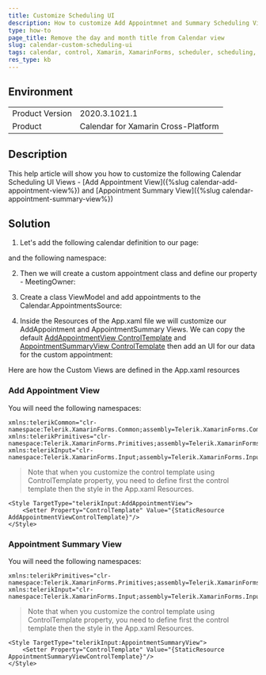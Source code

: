 ```yaml
---
title: Customize Scheduling UI
description: How to customize Add Appointmnet and Summary Scheduling Views in Calendar and Scheduling for Xamarin
type: how-to
page_title: Remove the day and month title from Calendar view
slug: calendar-custom-scheduling-ui
tags: calendar, control, Xamarin, XamarinForms, scheduler, scheduling, custom, UI, addappointment, summary, view, customize, custom appointment UI
res_type: kb
---
```


## Environment
<table>
	<tr>
		<td>Product Version</td>
		<td>2020.3.1021.1</td>
	</tr>
	<tr>
		<td>Product</td>
		<td>Calendar for Xamarin Cross-Platform</td>
	</tr>
</table>


## Description

This help article will show you how to customize the following Calendar Scheduling UI Views - [Add Appointment View]({%slug calendar-add-appointment-view%}) and [Appointment Summary View]({%slug calendar-appointment-summary-view%})

## Solution

1. Let's add the following calendar definition to our page:

<snippet id='schedulingui-customization-xaml'/>

and the following namespace:

<snippet id='xmlns-telerikinput'/>

2. Then we will create a custom appointment class and define our property - MeetingOwner:

<snippet id='xmlns-telerikinput'/>

3. Create a class ViewModel and add appointments to the Calendar.AppointmentsSource: 

<snippet id='xmlns-telerikinput'/>

4. Inside the Resources of the App.xaml file we will customize our AddAppointment and AppointmentSummary Views. We can copy the default [AddAppointmentView ControlTemplate](https://github.com/telerik/xamarin-forms-sdk/blob/master/XamarinSDK/SDKBrowser/SDKBrowser/Examples/CalendarControl/SchedulingCategory/SchedulingUIViews/AddAppointmentView.xaml) and [AppointmentSummaryView ControlTemplate](https://github.com/telerik/xamarin-forms-sdk/blob/master/XamarinSDK/SDKBrowser/SDKBrowser/Examples/CalendarControl/SchedulingCategory/SchedulingUIViews/AppointmentSummaryView.xaml) then add an UI for our data for the custom appointment:

Here are how the Custom Views are defined in the App.xaml resources

### Add Appointment View

<snippet id='custom-add-appointment-view'/>

You will need the following namespaces: 

```XAML
xmlns:telerikCommon="clr-namespace:Telerik.XamarinForms.Common;assembly=Telerik.XamarinForms.Common" 
xmlns:telerikPrimitives="clr-namespace:Telerik.XamarinForms.Primitives;assembly=Telerik.XamarinForms.Primitives" 
xmlns:telerikInput="clr-namespace:Telerik.XamarinForms.Input;assembly=Telerik.XamarinForms.Input"                    
```

> Note that when you customize the control template using ControlTemplate property, you need to define first the control template then the style in the App.xaml Resources. 

```XAMl
<Style TargetType="telerikInput:AddAppointmentView">
	<Setter Property="ControlTemplate" Value="{StaticResource AddAppointmentViewControlTemplate}"/>
</Style>
```

### Appointment Summary View

<snippet id='custom-add-appointment-view'/>

You will need the following namespaces: 

```XAML
xmlns:telerikPrimitives="clr-namespace:Telerik.XamarinForms.Primitives;assembly=Telerik.XamarinForms.Primitives" 
xmlns:telerikInput="clr-namespace:Telerik.XamarinForms.Input;assembly=Telerik.XamarinForms.Input"
```                   

> Note that when you customize the control template using ControlTemplate property, you need to define first the control template then the style in the App.xaml Resources. 

```XAMl
<Style TargetType="telerikInput:AppointmentSummaryView">
	<Setter Property="ControlTemplate" Value="{StaticResource AppointmentSummaryViewControlTemplate}"/>
</Style>
```